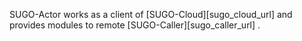 
SUGO-Actor works as a client of [SUGO-Cloud][sugo_cloud_url] and provides modules to remote [SUGO-Caller][sugo_caller_url] .
